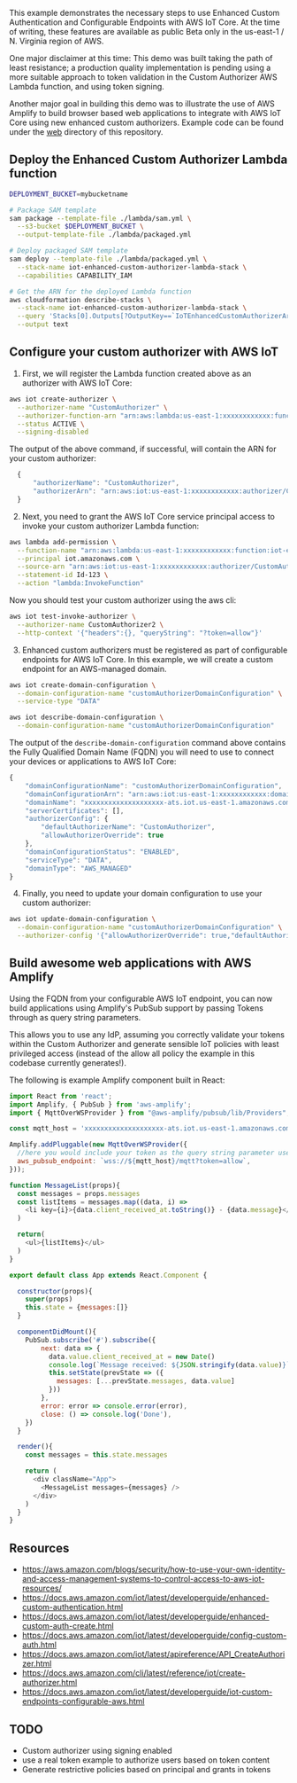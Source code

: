 
This example demonstrates the necessary steps to use Enhanced Custom Authentication and Configurable Endpoints with AWS IoT Core. At the time of writing, these features are available as public Beta only in the us-east-1 / N. Virginia region of AWS.

One major disclaimer at this time: This demo was built taking the path of least resistance; a production quality implementation is pending using a more suitable approach to token validation in the Custom Authorizer AWS Lambda function, and using token signing.

Another major goal in building this demo was to illustrate the use of AWS Amplify to build browser based web applications to integrate with AWS IoT Core using new enhanced custom authorizers. Example code can be found under the [web](./web) directory of this repository.

## Deploy the Enhanced Custom Authorizer Lambda function

```bash
DEPLOYMENT_BUCKET=mybucketname

# Package SAM template
sam package --template-file ./lambda/sam.yml \
  --s3-bucket $DEPLOYMENT_BUCKET \
  --output-template-file ./lambda/packaged.yml

# Deploy packaged SAM template
sam deploy --template-file ./lambda/packaged.yml \
  --stack-name iot-enhanced-custom-authorizer-lambda-stack \
  --capabilities CAPABILITY_IAM

# Get the ARN for the deployed Lambda function
aws cloudformation describe-stacks \
  --stack-name iot-enhanced-custom-authorizer-lambda-stack \
  --query 'Stacks[0].Outputs[?OutputKey==`IoTEnhancedCustomAuthorizerArn`].OutputValue' \
  --output text
```

## Configure your custom authorizer with AWS IoT

1. First, we will register the Lambda function created above as an authorizer with AWS IoT Core:

```bash
aws iot create-authorizer \
  --authorizer-name "CustomAuthorizer" \
  --authorizer-function-arn "arn:aws:lambda:us-east-1:xxxxxxxxxxxx:function:iot-enhanced-custom-autho-xxxx" \
  --status ACTIVE \
  --signing-disabled
```

The output of the above command, if successful, will contain the ARN for your custom authorizer:

```javascript
  {
      "authorizerName": "CustomAuthorizer",
      "authorizerArn": "arn:aws:iot:us-east-1:xxxxxxxxxxxx:authorizer/CustomAuthorizer"
  }
```


2. Next, you need to grant the AWS IoT Core service principal access to invoke your custom authorizer Lambda function:

```bash
aws lambda add-permission \
  --function-name "arn:aws:lambda:us-east-1:xxxxxxxxxxxx:function:iot-enhanced-custom-autho-xxxx" \
  --principal iot.amazonaws.com \
  --source-arn "arn:aws:iot:us-east-1:xxxxxxxxxxxx:authorizer/CustomAuthorizer" \
  --statement-id Id-123 \
  --action "lambda:InvokeFunction"
```

Now you should test your custom authorizer using the aws cli:

```bash
aws iot test-invoke-authorizer \
  --authorizer-name CustomAuthorizer2 \
  --http-context '{"headers":{}, "queryString": "?token=allow"}'
```

3. Enhanced custom authorizers must be registered as part of configurable endpoints for AWS IoT Core. In this example, we will create a custom endpoint for an AWS-managed domain.

```bash
aws iot create-domain-configuration \
  --domain-configuration-name "customAuthorizerDomainConfiguration" \
  --service-type "DATA"

aws iot describe-domain-configuration \
  --domain-configuration-name "customAuthorizerDomainConfiguration"
```
The output of the `describe-domain-configuration` command above contains the Fully Qualified Domain Name (FQDN) you will need to use to connect your devices or applications to AWS IoT Core:

```javascript
{
    "domainConfigurationName": "customAuthorizerDomainConfiguration",
    "domainConfigurationArn": "arn:aws:iot:us-east-1:xxxxxxxxxxxx:domainconfiguration/testDomainConfiguration/abcd",
    "domainName": "xxxxxxxxxxxxxxxxxxxx-ats.iot.us-east-1.amazonaws.com",
    "serverCertificates": [],
    "authorizerConfig": {
        "defaultAuthorizerName": "CustomAuthorizer",
        "allowAuthorizerOverride": true
    },
    "domainConfigurationStatus": "ENABLED",
    "serviceType": "DATA",
    "domainType": "AWS_MANAGED"
}
```

4. Finally, you need to update your domain configuration to use your custom authorizer:

```bash
aws iot update-domain-configuration \
  --domain-configuration-name "customAuthorizerDomainConfiguration" \
  --authorizer-config '{"allowAuthorizerOverride": true,"defaultAuthorizerName": "CustomAuthorizer2"}'
```

## Build awesome web applications with AWS Amplify

Using the FQDN from your configurable AWS IoT endpoint, you can now build applications using Amplify's PubSub support by passing Tokens through as query string parameters.

This allows you to use any IdP, assuming you correctly validate your tokens within the Custom Authorizer and generate sensible IoT policies with least privileged access (instead of the allow all policy the example in this codebase currently generates!).

The following is example Amplify component built in React:

```javascript
import React from 'react';
import Amplify, { PubSub } from 'aws-amplify';
import { MqttOverWSProvider } from "@aws-amplify/pubsub/lib/Providers";

const mqtt_host = 'xxxxxxxxxxxxxxxxxxxx-ats.iot.us-east-1.amazonaws.com'

Amplify.addPluggable(new MqttOverWSProvider({
  //here you would include your token as the query string parameter use to initialize the connection
  aws_pubsub_endpoint: `wss://${mqtt_host}/mqtt?token=allow`,
}));

function MessageList(props){
  const messages = props.messages
  const listItems = messages.map((data, i) =>
    <li key={i}>{data.client_received_at.toString()} - {data.message}</li>
  )

  return(
    <ul>{listItems}</ul>
  )
}

export default class App extends React.Component {

  constructor(props){
    super(props)
    this.state = {messages:[]}
  }

  componentDidMount(){
    PubSub.subscribe('#').subscribe({
        next: data => {
          data.value.client_received_at = new Date()
          console.log(`Message received: ${JSON.stringify(data.value)}`)
          this.setState(prevState => ({
            messages: [...prevState.messages, data.value]
          }))
        },
        error: error => console.error(error),
        close: () => console.log('Done'),
    })
  }

  render(){
    const messages = this.state.messages

    return (
      <div className="App">
        <MessageList messages={messages} />
      </div>
    )
  }
}
```

## Resources

* https://aws.amazon.com/blogs/security/how-to-use-your-own-identity-and-access-management-systems-to-control-access-to-aws-iot-resources/
* https://docs.aws.amazon.com/iot/latest/developerguide/enhanced-custom-authentication.html
* https://docs.aws.amazon.com/iot/latest/developerguide/enhanced-custom-auth-create.html
* https://docs.aws.amazon.com/iot/latest/developerguide/config-custom-auth.html
* https://docs.aws.amazon.com/iot/latest/apireference/API_CreateAuthorizer.html
* https://docs.aws.amazon.com/cli/latest/reference/iot/create-authorizer.html
* https://docs.aws.amazon.com/iot/latest/developerguide/iot-custom-endpoints-configurable-aws.html



## TODO

* Custom authorizer using signing enabled
* use a real token example to authorize users based on token content
* Generate restrictive policies based on principal and grants in tokens
